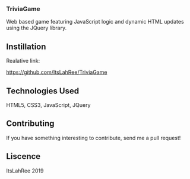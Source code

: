 ### TriviaGame
Web based game featuring JavaScript logic and dynamic HTML updates using the JQuery library.

## Instillation

Realative link:

https://github.com/ItsLahRee/TriviaGame

## Technologies Used

HTML5, CSS3, JavaScript, JQuery

## Contributing

If you have something interesting to contribute, send me a pull request!

## Liscence

ItsLahRee 2019

